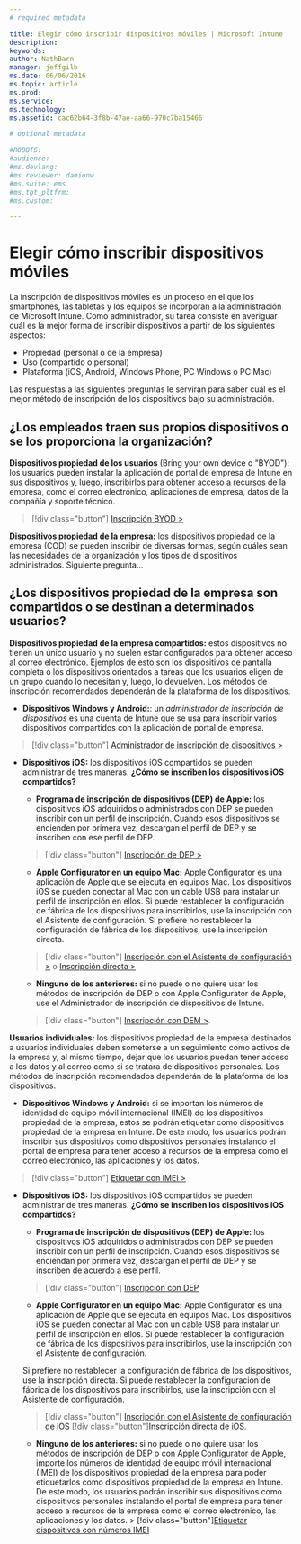 ```yaml
---
# required metadata

title: Elegir cómo inscribir dispositivos móviles | Microsoft Intune
description:
keywords:
author: NathBarn
manager: jeffgilb
ms.date: 06/06/2016
ms.topic: article
ms.prod:
ms.service:
ms.technology:
ms.assetid: cac62b64-3f8b-47ae-aa66-970c7ba15466

# optional metadata

#ROBOTS:
#audience:
#ms.devlang:
#ms.reviewer: damionw
#ms.suite: ems
#ms.tgt_pltfrm:
#ms.custom:

---
```


# Elegir cómo inscribir dispositivos móviles

La inscripción de dispositivos móviles es un proceso en el que los smartphones, las tabletas y los equipos se incorporan a la administración de Microsoft Intune. Como administrador, su tarea consiste en averiguar cuál es la mejor forma de inscribir dispositivos a partir de los siguientes aspectos:

 -  Propiedad (personal o de la empresa)
 -  Uso (compartido o personal)
 -  Plataforma (iOS, Android, Windows Phone, PC Windows o PC Mac)

Las respuestas a las siguientes preguntas le servirán para saber cuál es el mejor método de inscripción de los dispositivos bajo su administración.

## ¿Los empleados traen sus propios dispositivos o se los proporciona la organización?

  **Dispositivos propiedad de los usuarios** (Bring your own device o "BYOD"): los usuarios pueden instalar la aplicación de portal de empresa de Intune en sus dispositivos y, luego, inscribirlos para obtener acceso a recursos de la empresa, como el correo electrónico, aplicaciones de empresa, datos de la compañía y soporte técnico.  
  > [!div class="button"]   [Inscripción BYOD >](..deploy-use/get-ready-to-enroll-devices-in-microsoft-intune)

  **Dispositivos propiedad de la empresa:** los dispositivos propiedad de la empresa (COD) se pueden inscribir de diversas formas, según cuáles sean las necesidades de la organización y los tipos de dispositivos administrados. Siguiente pregunta...

## ¿Los dispositivos propiedad de la empresa son compartidos o se destinan a determinados usuarios?

**Dispositivos propiedad de la empresa compartidos:** estos dispositivos no tienen un único usuario y no suelen estar configurados para obtener acceso al correo electrónico. Ejemplos de esto son los dispositivos de pantalla completa o los dispositivos orientados a tareas que los usuarios eligen de un grupo cuando lo necesitan y, luego, lo devuelven. Los métodos de inscripción recomendados dependerán de la plataforma de los dispositivos.

  - **Dispositivos Windows y Android:**: un *administrador de inscripción de dispositivos* es una cuenta de Intune que se usa para inscribir varios dispositivos compartidos con la aplicación de portal de empresa.
  > [!div class="button"]   [Administrador de inscripción de dispositivos >](../deploy-use/enroll-corporate-owned-devices-with-the-device-enrollment-manager-in-microsoft-intune)

  - **Dispositivos iOS:** los dispositivos iOS compartidos se pueden administrar de tres maneras.  **¿Cómo se inscriben los dispositivos iOS compartidos?**

    - **Programa de inscripción de dispositivos (DEP) de Apple:** los dispositivos iOS adquiridos o administrados con DEP se pueden inscribir con un perfil de inscripción. Cuando esos dispositivos se encienden por primera vez, descargan el perfil de DEP y se inscriben con ese perfil de DEP.
    > [!div class="button"]     [Inscripción de DEP >](../deploy-use/ios-device-enrollment-program-in-microsoft-intune)

    - **Apple Configurator en un equipo Mac:** Apple Configurator es una aplicación de Apple que se ejecuta en equipos Mac. Los dispositivos iOS se pueden conectar al Mac con un cable USB para instalar un perfil de inscripción en ellos. Si puede restablecer la configuración de fábrica de los dispositivos para inscribirlos, use la inscripción con el Asistente de configuración. Si prefiere no restablecer la configuración de fábrica de los dispositivos, use la inscripción directa.

    > [!div class="button"]     [Inscripción con el Asistente de configuración >](../deploy-use/ios-setup-assistant-enrollment-in-microsoft-intune) o [Inscripción directa >](../deploy-use/ios-direct-enrollment-in-microsoft-intune)

    - **Ninguno de los anteriores:** si no puede o no quiere usar los métodos de inscripción de DEP o con Apple Configurator de Apple, use el Administrador de inscripción de dispositivos de Intune.
    > [!div class="button"]     [Inscripción con DEM >](../deploy-use/enroll-corporate-owned-devices-with-the-device-enrollment-manager-in-microsoft-intune).

**Usuarios individuales:** los dispositivos propiedad de la empresa destinados a usuarios individuales deben someterse a un seguimiento como activos de la empresa y, al mismo tiempo, dejar que los usuarios puedan tener acceso a los datos y al correo como si se tratara de dispositivos personales. Los métodos de inscripción recomendados dependerán de la plataforma de los dispositivos.

  - **Dispositivos Windows y Android:** si se importan los números de identidad de equipo móvil internacional (IMEI) de los dispositivos propiedad de la empresa, estos se podrán etiquetar como dispositivos propiedad de la empresa en Intune. De este modo, los usuarios podrán inscribir sus dispositivos como dispositivos personales instalando el portal de empresa para tener acceso a recursos de la empresa como el correo electrónico, las aplicaciones y los datos.
  > [!div class="button"]   [Etiquetar con IMEI >](../deploy-use/specify-corporate-owned-devices-with-international-mobile-equipment-identity-imei-numbers)

  - **Dispositivos iOS:** los dispositivos iOS compartidos se pueden administrar de tres maneras.  **¿Cómo se inscriben los dispositivos iOS compartidos?**

    - **Programa de inscripción de dispositivos (DEP) de Apple:** los dispositivos iOS adquiridos o administrados con DEP se pueden inscribir con un perfil de inscripción. Cuando esos dispositivos se enciendan por primera vez, descargan el perfil de DEP y se inscriben de acuerdo a ese perfil.
    > [!div class="button"]     [Inscripción con DEP](../deploy-use/ios-device-enrollment-program-in-microsoft-intune)

    - **Apple Configurator en un equipo Mac:** Apple Configurator es una aplicación de Apple que se ejecuta en equipos Mac. Los dispositivos iOS se pueden conectar al Mac con un cable USB para instalar un perfil de inscripción en ellos. Si puede restablecer la configuración de fábrica de los dispositivos para inscribirlos, use la inscripción con el Asistente de configuración.

    Si prefiere no restablecer la configuración de fábrica de los dispositivos, use la inscripción directa.
    Si puede restablecer la configuración de fábrica de los dispositivos para inscribirlos, use la inscripción con el Asistente de configuración.
    > [!div class="button"] [Inscripción con el Asistente de configuración de iOS](../deploy-use/ios-setup-assistant-enrollment-in-microsoft-intune) [!div class="button"][Inscripción directa de iOS](../deploy-use/ios-direct-enrollment-in-microsoft-intune).

    - **Ninguno de los anteriores:** si no puede o no quiere usar los métodos de inscripción de DEP o con Apple Configurator de Apple, importe los números de identidad de equipo móvil internacional (IMEI) de los dispositivos propiedad de la empresa para poder etiquetarlos como dispositivos propiedad de la empresa en Intune. De este modo, los usuarios podrán inscribir sus dispositivos como dispositivos personales instalando el portal de empresa para tener acceso a recursos de la empresa como el correo electrónico, las aplicaciones y los datos. > [!div class="button"][Etiquetar dispositivos con números IMEI](../deploy-use/specify-corporate-owned-devices-with-international-mobile-equipment-identity-imei-numbers)


<!--HONumber=Jun16_HO1-->


